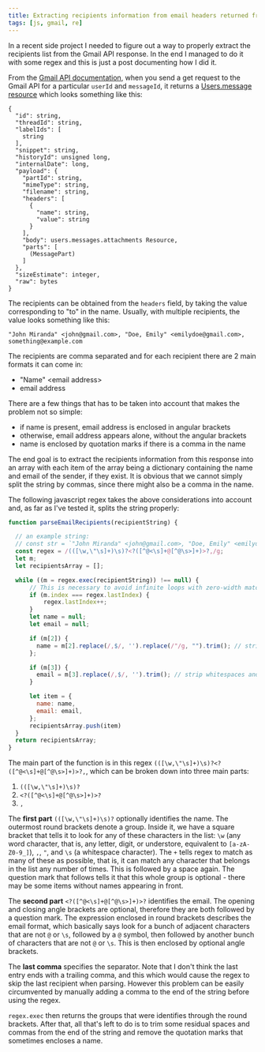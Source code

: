 ```yaml
---
title: Extracting recipients information from email headers returned from Gmail API
tags: [js, gmail, re]
---
```


In a recent side project I needed to figure out a way to properly extract the recipients list from the Gmail API response. In the end I managed to do it with some regex and this is just a post documenting how I did it. 
<!--more-->

From the [Gmail API documentation](https://developers.google.com/gmail/api/v1/reference/), when you send a get request to the Gmail API for a particular `userId` and `messageId`, it returns a [Users.message resource](https://developers.google.com/gmail/api/v1/reference/users/messages#resource) which looks something like this:

```
{
  "id": string,
  "threadId": string,
  "labelIds": [
    string
  ],
  "snippet": string,
  "historyId": unsigned long,
  "internalDate": long,
  "payload": {
    "partId": string,
    "mimeType": string,
    "filename": string,
    "headers": [
      {
        "name": string,
        "value": string
      }
    ],
    "body": users.messages.attachments Resource,
    "parts": [
      (MessagePart)
    ]
  },
  "sizeEstimate": integer,
  "raw": bytes
}
```

The recipients can be obtained from the `headers` field, by taking the value corresponding to "to" in the name. Usually, with multiple recipients, the value looks something like this:

```
"John Miranda" <john@gmail.com>, "Doe, Emily" <emilydoe@gmail.com>, something@example.com
```

The recipients are comma separated and for each recipient there are 2 main formats it can come in:

- "Name" \<email address\>
- email address

There are a few things that has to be taken into account that makes the problem not so simple: 

- if name is present, email address is enclosed in angular brackets
- otherwise, email address appears alone, without the angular brackets
- name is enclosed by quotation marks if there is a comma in the name

The end goal is to extract the recipients information from this response into an array with each item of the array being a dictionary containing the name and email of the sender, if they exist. It is obvious that we cannot simply split the string by commas, since there might also be a comma in the name. 

The following javascript regex takes the above considerations into account and, as far as I've tested it, splits the string properly:

```javascript
function parseEmailRecipients(recipientString) {

  // an example string:
  // const str = `"John Miranda" <john@gmail.com>, "Doe, Emily" <emilydoe@gmail.com>, something@example.com, John Doe <something@gmail.com>, `;
  const regex = /(([\w,\"\s]+)\s)?<?([^@<\s]+@[^@\s>]+)>?,/g;
  let m;
  let recipientsArray = [];

  while ((m = regex.exec(recipientString)) !== null) {
      // This is necessary to avoid infinite loops with zero-width matches
      if (m.index === regex.lastIndex) {
          regex.lastIndex++;
      }
      let name = null;
      let email = null;

      if (m[2]) {
      	name = m[2].replace(/,$/, '').replace(/"/g, "").trim(); // strip whitespaces and commas, and remove quotation marks
      };

      if (m[3]) {
      	email = m[3].replace(/,$/, '').trim(); // strip whitespaces and commas from end of string
      }

      let item = {
      	name: name,
      	email: email,
      };
      recipientsArray.push(item)
  }
  return recipientsArray;
}
```

The main part of the function is in this regex `(([\w,\"\s]+)\s)?<?([^@<\s]+@[^@\s>]+)>?,`, which can be broken down into three main parts:

1. `(([\w,\"\s]+)\s)?`
2. `<?([^@<\s]+@[^@\s>]+)>?`
3. `,`

The **first part** `(([\w,\"\s]+)\s)?` optionally identifies the name. The outermost round brackets denote a group. Inside it, we have a square bracket that tells it to look for any of these characters in the list: `\w` (any word character, that is, any letter, digit, or understore, equivalent to `[a-zA-Z0-9_]`), `,`, `"`, and `\s` (a whitespace character). The `+` tells regex to match as many of these as possible, that is, it can match any character that belongs in the list any number of times. This is followed by a space again. The question mark that follows tells it that this whole group is optional - there may be some items without names appearing in front. 

The **second part** `<?([^@<\s]+@[^@\s>]+)>?` identifies the email. The opening and closing angle brackets are optional, therefore they are both followed by a question mark. The expression enclosed in round brackets describes the email format, which basically says look for a bunch of adjacent characters that are not `@` or `\s`, followed by a `@` symbol, then followed by another bunch of characters that are not `@` or `\s`. This is then enclosed by optional angle brackets. 

The **last comma** specifies the separator. Note that I don't think the last entry ends with a trailing comma, and this which would cause the regex to skip the last recipient when parsing. However this problem can be easily circumvented by manually adding a comma to the end of the string before using the regex.  

`regex.exec` then returns the groups that were identifies through the round brackets. After that, all that's left to do is to trim some residual spaces and commas from the end of the string and remove the quotation marks that sometimes encloses a name. 
